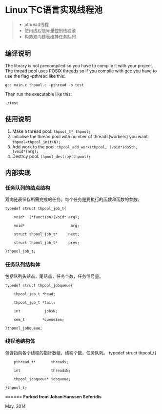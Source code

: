 # Linux下C语言实现线程池


> * pthread线程
> * 使用线程信号量控制线程池
> * 构造双向链表维持任务队列


## 编译说明
The library is not precompiled so you have to compile it with your project. The thread pool
uses POSIX threads so if you compile with gcc you have to use the flag -pthread like this:

  <code>gcc main.c thpool.c -pthread -o test</code>


Then run the executable like this:

  <code>./test</code>



## 使用说明

1. Make a thread pool: <code>thpool_t* thpool;</code>
2. Initialise the thread pool with number
   of threads(workers) you want:             <code>thpool=thpool_init(N);</code>
3. Add work to the pool:                     <code>thpool_add_work(thpool, (void*)doSth, (void*)arg);</code>
4. Destroy pool:                             <code>thpool_destroy(thpool);</code>




## 内部实现

### 任务队列的结点结构
双向链表保存所需完成的任务。每个任务是要执行的函数和函数的参数。

    typedef struct thpool_job_t{

        void*  (*function)(void* arg);    
    
        void*                     arg;    
    
	    struct thpool_job_t*     next;   
	
	    struct thpool_job_t*     prev;  
	
    }thpool_job_t;
    
### 任务队列结构体
包括队列头结点，尾结点，任务个数，任务信号量。

    typedef struct thpool_jobqueue{

	    thpool_job_t *head;          
	
	    thpool_job_t *tail;         
	
	    int           jobsN;        
	
	    sem_t        *queueSem;                            
	
    }thpool_jobqueue;

### 线程池结构体
包含指向各个线程的指针数组，线程个数，任务队列。
    typedef struct thpool_t{

    	pthread_t*       threads;   
	
	    int              threadsN;   
	
	    thpool_jobqueue* jobqueue;   
	
    }thpool_t;




====== 
**Forked from Johan Hanssen Seferidis**

May. 2014
